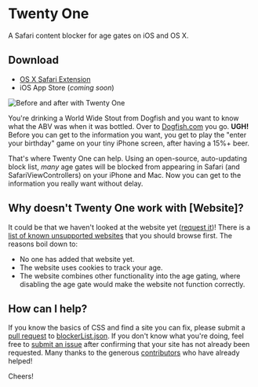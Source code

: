 Twenty One
==========
A Safari content blocker for age gates on iOS and OS X.

Download
--------
 * [OS X Safari Extension](https://raw.githubusercontent.com/gfiumara/TwentyOne/master/SafariExtension/twentyone.safariextz)
 * iOS App Store (*coming soon*)

![Before and after with Twenty One](assets/screenshots/beforeAfter.png)

You're drinking a World Wide Stout from Dogfish and you want to know what the 
ABV was when it was bottled. Over to [Dogfish.com](http://dogfish.com) you go. 
**UGH!**  Before you can get to the information you want, you get to play the
"enter your birthday" game on your tiny iPhone screen, after having a 15%+ beer.

That's where Twenty One can help. Using an open-source, auto-updating block
list, *many* age gates will be blocked from appearing in Safari (and 
SafariViewControllers) on your iPhone and Mac. Now you can get to the 
information you really want without delay.

Why doesn't Twenty One work with [Website]?
-------------------------------------------
It could be that we haven't looked at the website yet
([request it](https://github.com/gfiumara/TwentyOne/issues))! There is a
[list of known unsupported websites](UNSUPPORTED.md) that you should browse 
first.  The reasons boil down to:
 * No one has added that website yet.
 * The website uses cookies to track your age.
 * The website combines other functionality into the age gating, where disabling
   the age gate would make the website not function correctly.

How can I help?
---------------
If you know the basics of CSS and find a site you can fix, please submit a 
[pull request](https://github.com/gfiumara/TwentyOne/pulls) to 
[blockerList.json](SafariExtension/twentyone.safariextension/blockerList.json).
If you don't know what you're doing, feel free to
[submit an issue](https://github.com/gfiumara/TwentyOne/issues)
after confirming that your site has not already been requested. Many thanks to
the generous
[contributors](https://github.com/gfiumara/TwentyOne/graphs/contributors)
who have already helped!

Cheers!
